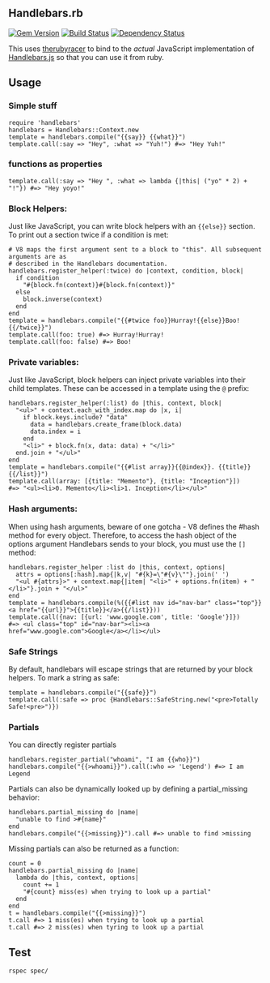## Handlebars.rb

[![Gem Version](https://badge.fury.io/rb/handlebars.png)](http://badge.fury.io/rb/handlebars)
[![Build Status](https://travis-ci.org/cowboyd/handlebars.rb.png?branch=master)](https://travis-ci.org/cowboyd/handlebars.rb)
[![Dependency Status](https://gemnasium.com/cowboyd/handlebars.rb.png)](https://gemnasium.com/cowboyd/handlebars.rb)


This uses [therubyracer][1] to bind to the _actual_ JavaScript implementation of
[Handlebars.js][2] so that you can use it from ruby.

## Usage

### Simple stuff

    require 'handlebars'
    handlebars = Handlebars::Context.new
    template = handlebars.compile("{{say}} {{what}}")
    template.call(:say => "Hey", :what => "Yuh!") #=> "Hey Yuh!"

### functions as properties

    template.call(:say => "Hey ", :what => lambda {|this| ("yo" * 2) + "!"}) #=> "Hey yoyo!"

### Block Helpers:

Just like JavaScript, you can write block helpers with an `{{else}}` section. To print
out a section twice if a condition is met:

    # V8 maps the first argument sent to a block to "this". All subsequent arguments are as
    # described in the Handlebars documentation.
    handlebars.register_helper(:twice) do |context, condition, block|
      if condition
        "#{block.fn(context)}#{block.fn(context)}"
      else
        block.inverse(context)
      end
    end
    template = handlebars.compile("{{#twice foo}}Hurray!{{else}}Boo!{{/twice}}")
    template.call(foo: true) #=> Hurray!Hurray!
    template.call(foo: false) #=> Boo!

### Private variables:

Just like JavaScript, block helpers can inject private variables into their child templates.
These can be accessed in a template using the `@` prefix:

    handlebars.register_helper(:list) do |this, context, block|
      "<ul>" + context.each_with_index.map do |x, i|
        if block.keys.include? "data"
          data = handlebars.create_frame(block.data)
          data.index = i
        end
        "<li>" + block.fn(x, data: data) + "</li>"
      end.join + "</ul>"
    end
    template = handlebars.compile("{{#list array}}{{@index}}. {{title}}{{/list}}")
    template.call(array: [{title: "Memento"}, {title: "Inception"}])
    #=> "<ul><li>0. Memento</li><li>1. Inception</li></ul>"

### Hash arguments:

When using hash arguments, beware of one gotcha - V8 defines the #hash method for every
object. Therefore, to access the hash object of the options argument Handlebars sends to your
block, you must use the `[]` method:

    handlebars.register_helper :list do |this, context, options|
      attrs = options[:hash].map{|k,v| "#{k}=\"#{v}\""}.join(' ')
      "<ul #{attrs}>" + context.map{|item| "<li>" + options.fn(item) + "</li>"}.join + "</ul>"
    end
    template = handlebars.compile(%({{#list nav id="nav-bar" class="top"}}<a href="{{url}}">{{title}}</a>{{/list}}))
    template.call({nav: [{url: 'www.google.com', title: 'Google'}]})
    #=> <ul class="top" id="nav-bar"><li><a href="www.google.com">Google</a></li></ul>

### Safe Strings

By default, handlebars will escape strings that are returned by your block helpers. To
mark a string as safe:

    template = handlebars.compile("{{safe}}")
    template.call(:safe => proc {Handlebars::SafeString.new("<pre>Totally Safe!<pre>")})

### Partials

You can directly register partials

    handlebars.register_partial("whoami", "I am {{who}}")
    handlebars.compile("{{>whoami}}").call(:who => 'Legend') #=> I am Legend

Partials can also be dynamically looked up by defining a partial_missing behavior:

    handlebars.partial_missing do |name|
      "unable to find >#{name}"
    end
    handlebars.compile("{{>missing}}").call #=> unable to find >missing

Missing partials can also be returned as a function:

    count = 0
    handlebars.partial_missing do |name|
      lambda do |this, context, options|
        count += 1
        "#{count} miss(es) when trying to look up a partial"
      end
    end
    t = handlebars.compile("{{>missing}}")
    t.call #=> 1 miss(es) when trying to look up a partial
    t.call #=> 2 miss(es) when tyring to look up a partial

## Test

    rspec spec/


[1]: http://github.com/cowboyd/therubyracer "The Ruby Racer"
[2]: http://github.com/wycats/handlebars.js "Handlebars JavaScript templating library"
